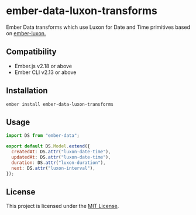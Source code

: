 # ember-data-luxon-transforms

Ember Data transforms which use Luxon for Date and Time primitives based on [ember-luxon.](https://github.com/willrax/ember-luxon)

## Compatibility

- Ember.js v2.18 or above
- Ember CLI v2.13 or above

## Installation

```
ember install ember-data-luxon-transforms
```

## Usage

```js
import DS from "ember-data";

export default DS.Model.extend({
  createdAt: DS.attr("luxon-date-time"),
  updatedAt: DS.attr("luxon-date-time"),
  duration: DS.attr("luxon-duration"),
  next: DS.attr("luxon-interval"),
});
```

## License

This project is licensed under the [MIT License](LICENSE.md).
